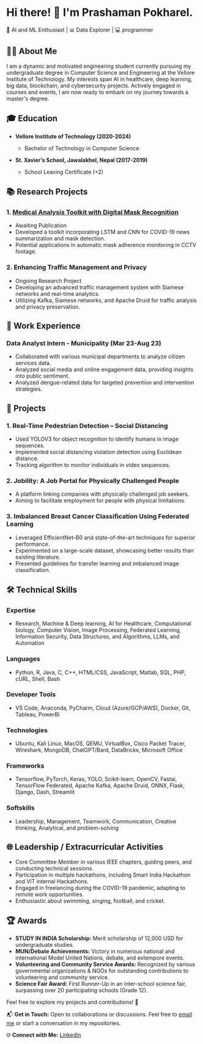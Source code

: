 # Hi there! 👋 I'm Prashaman Pokharel.

🧠 AI and ML Enthusiast | 📊 Data Explorer | 💻 programmer

## 👨‍💻 About Me

I am a dynamic and motivated engineering student currently pursuing my undergraduate degree in Computer Science and Engineering at the Vellore Institute of Technology. My interests span AI in healthcare, deep learning, big data, blockchain, and cybersecurity projects. Actively engaged in courses and events, I am now ready to embark on my journey towards a master's degree.

## 🎓 Education

- **Vellore Institute of Technology (2020-2024)**
  - Bachelor of Technology in Computer Science

- **St. Xavier’s School, Jawalakhel, Nepal (2017-2019)**
  - School Leaving Certificate (+2)

## 📚 Research Projects

### 1. [Medical Analysis Toolkit with Digital Mask Recognition](Research-Paper-Link)
- Awaiting Publication
- Developed a toolkit incorporating LSTM and CNN for COVID-19 news summarization and mask detection.
- Potential applications in automatic mask adherence monitoring in CCTV footage.

### 2. Enhancing Traffic Management and Privacy
- Ongoing Research Project
- Developing an advanced traffic management system with Siamese networks and real-time analytics.
- Utilizing Kafka, Siamese networks, and Apache Druid for traffic analysis and privacy preservation.

## 💼 Work Experience

### Data Analyst Intern - Municipality (Mar 23-Aug 23)
- Collaborated with various municipal departments to analyze citizen services data.
- Analyzed social media and online engagement data, providing insights into public sentiment.
- Analyzed dengue-related data for targeted prevention and intervention strategies.

## 🚀 Projects

### 1. Real-Time Pedestrian Detection – Social Distancing
- Used YOLOV3 for object recognition to identify humans in image sequences.
- Implemented social distancing violation detection using Euclidean distance.
- Tracking algorithm to monitor individuals in video sequences.

### 2. Jobility: A Job Portal for Physically Challenged People
- A platform linking companies with physically challenged job seekers.
- Aiming to facilitate employment for people with physical limitations.

### 3. Imbalanced Breast Cancer Classification Using Federated Learning
- Leveraged EfficientNet-B0 and state-of-the-art techniques for superior performance.
- Experimented on a large-scale dataset, showcasing better results than existing literature.
- Presented guidelines for transfer learning and imbalanced image classification.

## 🛠️ Technical Skills

### Expertise
- Research, Machine & Deep learning, AI for Healthcare, Computational biology, Computer Vision, Image Processing, Federated Learning, Information Security, Data Structures, and Algorithms, LLMs, and Automation

### Languages
- Python, R, Java, C, C++, HTML/CSS, JavaScript, Matlab, SQL, PHP, cURL, Shell, Bash

### Developer Tools
- VS Code, Anaconda, PyCharm, Cloud (Azure/GCP/AWS), Docker, Git, Tableau, PowerBI

### Technologies
- Ubuntu, Kali Linux, MacOS, QEMU, VirtualBox, Cisco Packet Tracer, Wireshark, MongoDB, ChatGPT/Bard, DataBricks, Microsoft Office

### Frameworks
- Tensorflow, PyTorch, Keras, YOLO, Scikit-learn, OpenCV, Fastai, TensorFlow Federated, Apache Kafka, Apache Druid, ONNX, Flask, Django, Dash, Streamlit

### Softskills
- Leadership, Management, Teamwork, Communication, Creative thinking, Analytical, and problem-solving

## 🌐 Leadership / Extracurricular Activities

- Core Committee Member in various IEEE chapters, guiding peers, and conducting technical sessions.
- Participation in multiple hackathons, including Smart India Hackathon and VIT internal Hackathons.
- Engaged in freelancing during the COVID-19 pandemic, adapting to remote work opportunities.
- Enthusiastic about swimming, singing, football, and cricket.

## 🏆 Awards

- **STUDY IN INDIA Scholarship:** Merit scholarship of 12,000 USD for undergraduate studies.
- **MUN/Debate Achievements:** Victory in numerous national and international Model United Nations, debate, and extempore events.
- **Volunteering and Community Service Awards:** Recognized by various governmental organizations & NGOs for outstanding contributions to volunteering and community service.
- **Science Fair Award:** First Runner-Up in an inter-school science fair, surpassing over 20 participating schools (Grade 12).

Feel free to explore my projects and contributions! 🚀




📬 **Get in Touch:** Open to collaborations or discussions. Feel free to [email me](mailto:prashamanpokharel15@gmail.com) or start a conversation in my repositories.

🌐 **Connect with Me:** [LinkedIn](https://www.linkedin.com/in/prashaman-pokharel-491bb7214/)





